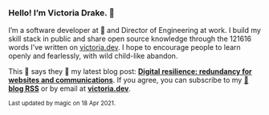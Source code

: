 ### Hello! I’m Victoria Drake. 👋

I’m a software developer at 💜 and Director of Engineering at work. I build my skill stack in public and share open source knowledge through the 121616 words I’ve written on [victoria.dev](https://victoria.dev). I hope to encourage people to learn openly and fearlessly, with wild child-like abandon.

This 🐷 says they 🙌 my latest blog post: **[Digital resilience: redundancy for websites and communications](https://victoria.dev/blog/digital-resilience-redundancy-for-websites-and-communications/)**. If you agree, you can subscribe to my [📡 **blog RSS**](https://victoria.dev/index.xml) or by email at [**victoria.dev**](https://victoria.dev).

<sub>Last updated by magic on 18 Apr 2021.</sub>

